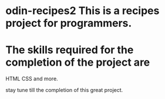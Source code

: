 # odin-recipes2 This is a recipes project for programmers.

# The skills required for the completion of the project are
HTML
CSS 
and more.

stay tune till the completion of this great project.
